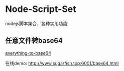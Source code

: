 # Node-Script-Set
nodejs脚本集合，各种实用功能

## 任意文件转base64
[everything-to-base64](https://github.com/twosugar/Node-Script-Set/tree/master/everything-to-base64)

在线demo: http://www.sugarfish.top:6001/base64.html

